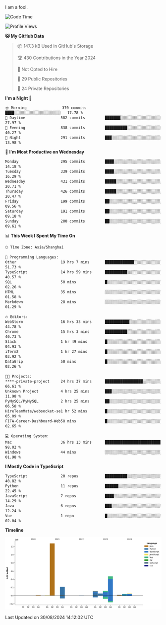 I am a fool.

<!--START_SECTION:waka-->
![Code Time](http://img.shields.io/badge/Code%20Time-1%2C747%20hrs%2042%20mins-blue)

![Profile Views](http://img.shields.io/badge/Profile%20Views-0-blue)

**🐱 My GitHub Data** 

> 📦 147.3 kB Used in GitHub's Storage 
 > 
> 🏆 430 Contributions in the Year 2024
 > 
> 🚫 Not Opted to Hire
 > 
> 📜 29 Public Repositories 
 > 
> 🔑 24 Private Repositories 
 > 
**I'm a Night 🦉** 

```text
🌞 Morning                370 commits         ████░░░░░░░░░░░░░░░░░░░░░   17.78 % 
🌆 Daytime                582 commits         ███████░░░░░░░░░░░░░░░░░░   27.97 % 
🌃 Evening                838 commits         ██████████░░░░░░░░░░░░░░░   40.27 % 
🌙 Night                  291 commits         ███░░░░░░░░░░░░░░░░░░░░░░   13.98 % 
```
📅 **I'm Most Productive on Wednesday** 

```text
Monday                   295 commits         ████░░░░░░░░░░░░░░░░░░░░░   14.18 % 
Tuesday                  339 commits         ████░░░░░░░░░░░░░░░░░░░░░   16.29 % 
Wednesday                431 commits         █████░░░░░░░░░░░░░░░░░░░░   20.71 % 
Thursday                 426 commits         █████░░░░░░░░░░░░░░░░░░░░   20.47 % 
Friday                   199 commits         ██░░░░░░░░░░░░░░░░░░░░░░░   09.56 % 
Saturday                 191 commits         ██░░░░░░░░░░░░░░░░░░░░░░░   09.18 % 
Sunday                   200 commits         ██░░░░░░░░░░░░░░░░░░░░░░░   09.61 % 
```


📊 **This Week I Spent My Time On** 

```text
🕑︎ Time Zone: Asia/Shanghai

💬 Programming Languages: 
Other                    19 hrs 7 mins       █████████████░░░░░░░░░░░░   51.73 % 
TypeScript               14 hrs 59 mins      ██████████░░░░░░░░░░░░░░░   40.57 % 
SQL                      50 mins             █░░░░░░░░░░░░░░░░░░░░░░░░   02.26 % 
HTML                     35 mins             ░░░░░░░░░░░░░░░░░░░░░░░░░   01.58 % 
Markdown                 28 mins             ░░░░░░░░░░░░░░░░░░░░░░░░░   01.29 % 

🔥 Editors: 
WebStorm                 16 hrs 33 mins      ███████████░░░░░░░░░░░░░░   44.78 % 
Chrome                   15 hrs 3 mins       ██████████░░░░░░░░░░░░░░░   40.73 % 
Slack                    1 hr 49 mins        █░░░░░░░░░░░░░░░░░░░░░░░░   04.93 % 
iTerm2                   1 hr 27 mins        █░░░░░░░░░░░░░░░░░░░░░░░░   03.92 % 
DataGrip                 50 mins             █░░░░░░░░░░░░░░░░░░░░░░░░   02.26 % 

🐱‍💻 Projects: 
****-private-project     24 hrs 37 mins      █████████████████░░░░░░░░   66.61 % 
Unknown Project          4 hrs 25 mins       ███░░░░░░░░░░░░░░░░░░░░░░   11.98 % 
PyMySQL/PyMySQL          2 hrs 25 mins       ██░░░░░░░░░░░░░░░░░░░░░░░   06.58 % 
HireTeamMate/websocket-se1 hr 52 mins        █░░░░░░░░░░░░░░░░░░░░░░░░   05.09 % 
FIFA-Career-Dashboard-Web58 mins             █░░░░░░░░░░░░░░░░░░░░░░░░   02.65 % 

💻 Operating System: 
Mac                      36 hrs 13 mins      █████████████████████████   98.02 % 
Windows                  44 mins             ░░░░░░░░░░░░░░░░░░░░░░░░░   01.98 % 
```

**I Mostly Code in TypeScript** 

```text
TypeScript               20 repos            ██████████░░░░░░░░░░░░░░░   40.82 % 
Python                   11 repos            ██████░░░░░░░░░░░░░░░░░░░   22.45 % 
JavaScript               7 repos             ████░░░░░░░░░░░░░░░░░░░░░   14.29 % 
Java                     6 repos             ███░░░░░░░░░░░░░░░░░░░░░░   12.24 % 
Vue                      1 repo              █░░░░░░░░░░░░░░░░░░░░░░░░   02.04 % 
```



**Timeline**

![Lines of Code chart](https://raw.githubusercontent.com/VeejaLiu/VeejaLiu/master/assets/bar_graph.png)


 Last Updated on 30/08/2024 14:12:02 UTC
<!--END_SECTION:waka-->
